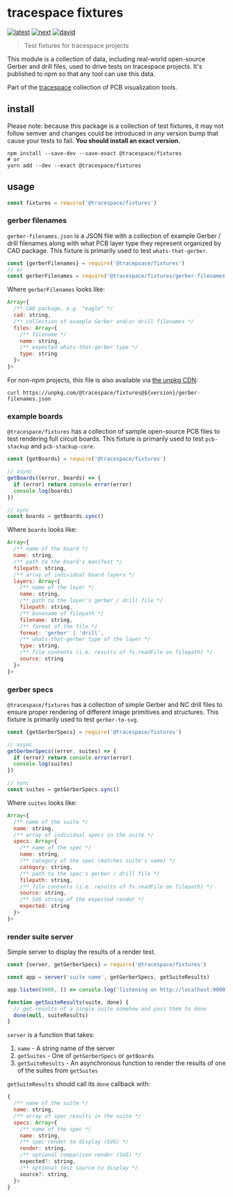 # tracespace fixtures

[![latest][@tracespace/fixtures-latest-badge]][npm]
[![next][@tracespace/fixtures-next-badge]][npm-next]
[![david][@tracespace/fixtures-david-badge]][david]

> Test fixtures for tracespace projects

This module is a collection of data, including real-world open-source Gerber and drill files, used to drive tests on tracespace projects. It's published to npm so that any tool can use this data.

Part of the [tracespace][] collection of PCB visualization tools.

[tracespace]: https://github.com/tracespace/tracespace
[npm]: https://www.npmjs.com/package/@tracespace/fixtures
[npm-next]: https://www.npmjs.com/package/@tracespace/fixtures/v/next
[david]: https://david-dm.org/tracespace/tracespace?path=packages/fixtures
[@tracespace/fixtures-latest-badge]: https://flat.badgen.net/npm/v/@tracespace/fixtures
[@tracespace/fixtures-next-badge]: https://flat.badgen.net/npm/v/@tracespace/fixtures/next
[@tracespace/fixtures-david-badge]: https://flat.badgen.net/david/dep/tracespace/tracespace/packages/fixtures

## install

Please note: because this package is a collection of test fixtures, it may not follow semver and changes could be introduced in _any_ version bump that cause your tests to fail. **You should install an exact version.**

```shell
npm install --save-dev --save-exact @tracespace/fixtures
# or
yarn add --dev --exact @tracespace/fixtures
```

## usage

```js
const fixtures = require('@tracespace/fixtures')
```

### gerber filenames

`gerber-filenames.json` is a JSON file with a collection of example Gerber / drill filenames along with what PCB layer type they represent organized by CAD package. This fixture is primarily used to test `whats-that-gerber`.

```js
const {gerberFilenames} = require('@tracepsace/fixtures')
// or
const gerberFilenames = require('@tracespace/fixtures/gerber-filenames.json')
```

Where `gerberFilenames` looks like:

```js
Array<{
  /** CAD package, e.g. "eagle" */
  cad: string,
  /** collection of example Gerber and/or drill filenames */
  files: Array<{
    /** filename */
    name: string,
    /** expected whats-that-gerber type */
    type: string
  }>
}>
```

For non-npm projects, this file is also available via [the unpkg CDN][unpkg]:

```shell
curl https://unpkg.com/@tracespace/fixtures@${version}/gerber-filenames.json
```

[unpkg]: https://unpkg.com

### example boards

`@tracespace/fixtures` has a collection of sample open-source PCB files to test rendering full circuit boards. This fixture is primarily used to test `pcb-stackup` and `pcb-stackup-core`.

```js
const {getBoards} = require('@tracespace/fixtures')

// async
getBoards((error, boards) => {
  if (error) return console.error(error)
  console.log(boards)
})

// sync
const boards = getBoards.sync()
```

Where `boards` looks like:

```js
Array<{
  /** name of the board */
  name: string,
  /** path to the board's manifest */
  filepath: string,
  /** array of individual board layers */
  layers: Array<{
    /** name of the layer */
    name: string,
    /** path to the layer's gerber / drill file */
    filepath: string,
    /** basename of filepath */
    filename: string,
    /** format of the file */
    format: 'gerber' | 'drill',
    /** whats-that-gerber type of the layer */
    type: string,
    /** file contents (i.e. results of fs.readFile on filepath) */
    source: string
  }>
}>
```

### gerber specs

`@tracespace/fixtures` has a collection of simple Gerber and NC drill files to ensure proper rendering of different image primitives and structures. This fixture is primarily used to test `gerber-to-svg`.

```js
const {getGerberSpecs} = require('@tracespace/fixtures')

// async
getGerberSpecs((error, suites) => {
  if (error) return console.error(error)
  console.log(suites)
})

// sync
const suites = getGerberSpecs.sync()
```

Where `suites` looks like:

```js
Array<{
  /** name of the suite */
  name: string,
  /** array of individual specs in the suite */
  specs: Array<{
    /** name of the spec */
    name: string,
    /** category of the spec (matches suite's name) */
    category: string,
    /** path to the spec's gerber / drill file */
    filepath: string,
    /** file contents (i.e. results of fs.readFile on filepath) */
    source: string,
    /** SVG string of the expected render */
    expected: string
  }>
}>
```

### render suite server

Simple server to display the results of a render test.

```js
const {server, getGerberSpecs} = require('@tracespace/fixtures')

const app = server('suite name', getGerberSpecs, getSuiteResults)

app.listen(9000, () => console.log('listening on http://localhost:9000'))

function getSuiteResults(suite, done) {
  // get results of a single suite somehow and pass them to done
  done(null, suiteResults)
}
```

`server` is a function that takes:

1. `name` - A string name of the server
2. `getSuites` - One of `getGerberSpecs` or `getBoards`
3. `getSuiteResults` - An asynchronous function to render the results of one of the suites from `getSuites`

`getSuiteResults` should call its `done` callback with:

```js
{
  /** name of the suite */
  name: string,
  /** array of spec results in the suite */
  specs: Array<{
    /** name of the spec */
    name: string,
    /** spec render to display (SVG) */
    render: string,
    /** optional comparison render (SVG) */
    expected?: string,
    /** optional test source to display */
    source?: string,
  }>
}
```
